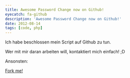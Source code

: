 ```yaml
---
title: Awesome Password Change now on Github!
eyecatch: fa-github
description: 'Awesome Password Change now on Github!'
date: 2012-08-14
tags: [code, php]
---
```



Ich habe beschlossen mein Script auf Github zu tun.

Wer mit mir daran arbeiten will, kontaktiert mich einfach! ;D

Ansonsten:

<div class="github-button"><a href="https://github.com/niklas-heer/awesome-password-change" class="btn btn-lg btn-info">Fork me!</a></div>
